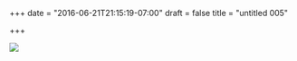 +++
date = "2016-06-21T21:15:19-07:00"
draft = false
title = "untitled 005"

+++

<img src="https://s3-us-west-2.amazonaws.com/ginput/20160620_01_25.jpg">
